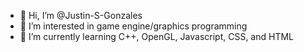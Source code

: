 - 👋 Hi, I’m @Justin-S-Gonzales
- 👀 I’m interested in game engine/graphics programming
- 🌱 I’m currently learning C++, OpenGL, Javascript, CSS, and HTML

<!---
Justin-S-Gonzales/Justin-S-Gonzales is a ✨ special ✨ repository because its `README.md` (this file) appears on your GitHub profile.
You can click the Preview link to take a look at your changes.
--->
